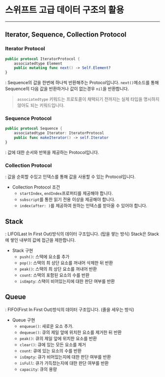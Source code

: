 # 스위프트 고급 데이터 구조의 활용
---
## Iterator, Sequence, Collection Protocol
### Iterator Protocol
```swift
public protocol IteratorProtocol {
	associatedtype Element
	public mutating func next() -> Self.Element?
}
```
: Sequence의 값을 한번에 하나씩 반환해주는 Protocol입니다.
`next()`메소드를 통해 Sequence의 다음 값을 반환하거나 값이 없는경우 `nil`을 반환합니다.
> `associatedtype` 키워드는 프로토콜이 채택되기 전까지는 실제 타입을 명시하지 않아도 되는 키워드입니다.

### Sequence Protocol
```swift
public protocol Sequence {
	associatedtype Iterator: IteratorProtocol
	public func makeIterator() -> self.Iterator					  
}
```
: 값에 대한 순서와 반복을 제공하는 Protocol입니다.

### Collection Protocol
: 값을 순회할 수있고 인덱스를 통해 값을 사용할 수 있는 Protocol입니다.
- Collection Protocol 조건
	- `startIndex`, `endIndex`프로퍼티를 제공해야 합니다.
	- `subscript`를 통한 읽기 전용 이상을 제공해야 합니다.
	- `index(after: )`를 제공하여 원하는 인덱스를 받아올 수 있어야 합니다.

## Stack
: LIFO(Last In First Out)방식의 데이터 구조입니다. (탑을 쌓는 방식)
Stack은 Stack에 쌓인 내부의 값에 접근을 제한합니다.
- Stack 구현
	- `push()`: 스택에 요소를 추가
	- `pop()`: 스택의 최 상단 요소를 꺼내어 삭제한 뒤 반환
	- `peak()`: 스택의 최 상단 요소를 꺼내어 반환
	- `count`: 스택의 포함된 요소의 수를 반환
	- `isEmpty`: 스택이 비어있는지에 대한 판단 여부를 반환

## Queue
: FIFO(First In First Out)방식의 데이터 구조입니다. (줄을 세우는 방식)
- Queue 구현
	- `enqueue()`: 새로운 요소 추가.
	- `dequeue()`: 큐의 제일 앞에 위치한 요소를 제거한 뒤 반환
	- `peak()`: 큐의 제일 앞에 위치한 요소를 반환
	- `clear()`: 큐에 있는 모든 요소를 제거
	- `count`: 큐에 있는 요소의 수를 반환
	- `isEmpty`: 큐가 비어있는지에 대한 판단 여부를 반환
	- `isFull`: 큐가 가득찼는지에 대한 판단 여부를 반환
	- `capacity`: 큐의 용량



